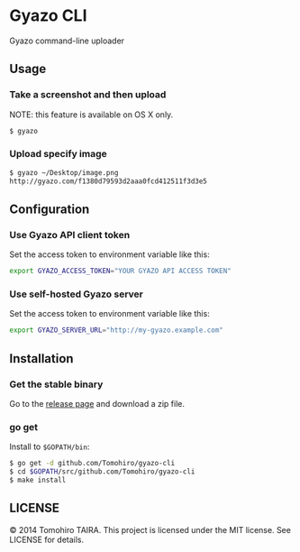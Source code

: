 Gyazo CLI
================================================================================

Gyazo command-line uploader


Usage
--------------------------------------------------------------------------------

### Take a screenshot and then upload

NOTE: this feature is available on OS X only.

```sh
$ gyazo
```


### Upload specify image

```sh
$ gyazo ~/Desktop/image.png
http://gyazo.com/f1380d79593d2aaa0fcd412511f3d3e5
```


Configuration
--------------------------------------------------------------------------------

### Use Gyazo API client token

Set the access token to environment variable like this:

```sh
export GYAZO_ACCESS_TOKEN="YOUR GYAZO API ACCESS TOKEN"
```


### Use self-hosted Gyazo server

Set the access token to environment variable like this:

```sh
export GYAZO_SERVER_URL="http://my-gyazo.example.com"
```


Installation
--------------------------------------------------------------------------------

### Get the stable binary

Go to the [release page](https://github.com/Tomohiro/gyazo-cli/releases) and download a zip file.


### go get

Install to `$GOPATH/bin`:

```sh
$ go get -d github.com/Tomohiro/gyazo-cli
$ cd $GOPATH/src/github.com/Tomohiro/gyazo-cli
$ make install
```


LICENSE
--------------------------------------------------------------------------------

&copy; 2014 Tomohiro TAIRA.
This project is licensed under the MIT license.
See LICENSE for details.
